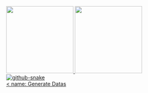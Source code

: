 <div>
<a href="https://github.com/marccosabino">
<img loading="lazy" height="180em" src="https://github-readme-stats.vercel.app/api?username=marccosabino&show_icons=true&theme=dracula&include_all_commits=true&count_private=true"/>
<img loading="lazy" height="180em" src="https://github-readme-stats.vercel.app/api/top-langs/?username=marccosabino&layout=compact&langs_count=7&theme=dracula"/>
</div>
  
  
<picture>
  <source media="(prefers-color-scheme: dark)" srcset="github-snake-dark.svg" />
  <source media="(prefers-color-scheme: light)" srcset="github-snake.svg" />
  <img alt="github-snake" src="github-snake.svg" />
</picture>

<div><
name: Generate Datas

<div
on:
  schedule: # execute every 12 hours
    - cron: "* */12 * * *"
  workflow_dispatch:
<div
jobs:
  build:
    name: Jobs to update datas
    runs-on: ubuntu-latest
    steps:
      # Snake Animation
      - uses: Platane/snk@master
      <  id: snake-gif
        with:
          github_user_name: seu-usuário-aqui
          svg_out_path: dist/github-contribution-grid-snake.svg
     <- uses: crazy-max/ghaction-github-pages@v2.1.3
       < with:
          target_branch: output
          build_dir: dist
        env:
          GITHUB_TOKEN: ${{ secrets.GITHUB_TOKEN }}
    <
          

